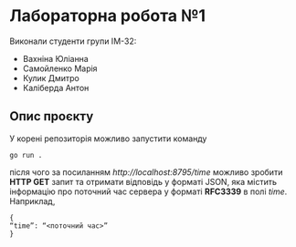 # Лабораторна робота №1

Виконали студенти групи ІМ-32:
- Вахніна Юліанна
- Самойленко Марія
- Кулик Дмитро
- Каліберда Антон

## Опис проєкту
У корені репозиторія можливо запустити команду
```
go run .
```
після чого за посиланням *http://localhost:8795/time* можливо зробити **HTTP GET** запит та отримати відповідь у форматі JSON, яка містить інформацію про поточний час сервера у форматі **RFC3339** в полі *time*. Наприклад,
```
{
“time”: “<поточний час>”
}
```
